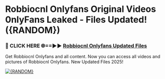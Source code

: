# Robbiocnl Onlyfans Original Videos 0nlyFans Leaked - Files Updated! ({RANDOM})

<h3>🔴 CLICK HERE 🌐==►► <a href="https://betterlinks.top/A2PfLJ" rel="nofollow">Robbiocnl Onlyfans Updated Files</a></h3>

Get Robbiocnl Onlyfans and all content. Now you can access all videos and pictures of Robbiocnl Onlyfans. New Updated Files 2025!

[![{RANDOM}](https://i.imgur.com/ppqm5kG.gif)](https://betterlinks.top/A2PfLJ)
